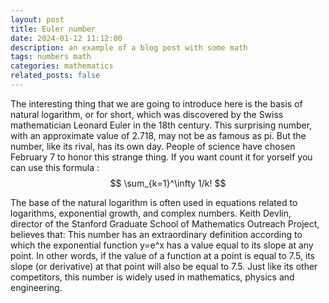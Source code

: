 ```yaml
---
layout: post
title: Euler number
date: 2024-01-12 11:12:00
description: an example of a blog post with some math
tags: numbers math
categories: mathematics
related_posts: false
---
```


The interesting thing that we are going to introduce here is the basis of natural logarithm, or for short, which was discovered by the Swiss mathematician Leonard Euler in the 18th century. This surprising number, with an approximate value of 2.718, may not be as famous as pi. But the number, like its rival, has its own day. People of science have chosen February 7 to honor this strange thing.
If you want count it for yorself you can use this formula :
$$
\sum_{k=1}^\infty 1/k!
$$

The base of the natural logarithm is often used in equations related to logarithms, exponential growth, and complex numbers. Keith Devlin, director of the Stanford Graduate School of Mathematics Outreach Project, believes that: This number has an extraordinary definition according to which the exponential function y=e^x has a value equal to its slope at any point. In other words, if the value of a function at a point is equal to 7.5, its slope (or derivative) at that point will also be equal to 7.5. Just like its other competitors, this number is widely used in mathematics, physics and engineering.
